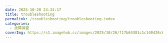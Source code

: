 ```yaml
---
date: 2025-10-28 23:33:17
title: troubleshooting
permalink: /troubleshooting/troubleshooting-index
categories:
  - 故障排查
coverImg: https://s1.imagehub.cc/images/2025/10/26/f17b64381c1c140426c6acdccacb87a7.jpg
---
```

